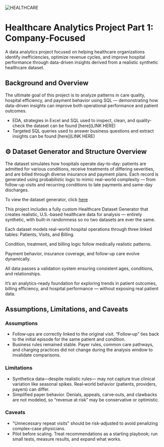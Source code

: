 ![HEALTHCARE](https://github.com/user-attachments/assets/be123116-11b6-4910-92df-735d27852e1d)

# Healthcare Analytics Project Part 1: Company-Focused
A data analytics project focused on helping healthcare organizations identify inefficiencies, optimize revenue cycles, and improve hospital performance through data-driven insights derived from a realistic synthetic healthcare dataset.

## Background and Overview


The ultimate goal of this project is to analyze patterns in care quality, hospital efficiency, and payment behavior using SQL — demonstrating how data-driven insights can improve both operational performance and patient outcomes.

- EDA, strategies in Excel and SQL used to inspect, clean, and quality-check the dataset can be found [here](LINK HERE)
- Targeted SQL queries used to answer business questions and extract insights can be found [here](LINK HERE)


## ⚙️ Dataset Generator and Structure Overview

The dataset simulates how hospitals operate day-to-day: patients are admitted for various conditions, receive treatments of differing severities, and are billed through diverse insurance and payment plans. Each record is generated using probabilistic logic to mimic real-world complexity — from follow-up visits and recurring conditions to late payments and same-day discharges.

To view the dataset generator, click [here](https://github.com/MichaelZaniewski/Healthcare-Dataset-Generator/blob/main/README.md)

This project includes a fully custom Healthcare Dataset Generator that creates realistic, U.S.-based healthcare data for analysis — entirely synthetic, with built-in randomness so no two datasets are ever the same.

Each dataset models real-world hospital operations through three linked tables: Patients, Visits, and Billing.

Condition, treatment, and billing logic follow medically realistic patterns.

Payment behavior, insurance coverage, and follow-up care evolve dynamically.

All data passes a validation system ensuring consistent ages, conditions, and relationships.

It’s an analytics-ready foundation for exploring trends in patient outcomes, billing efficiency, and hospital performance — without exposing real patient data.



## Assumptions, Limitations, and Caveats

### Assumptions
- Follow‑ups are correctly linked to the original visit. “Follow‑up” ties back to the initial episode for the same patient and condition.
- Business rules remained stable. Payer rules, common care pathways, and charging practices did not change during the analysis window to invalidate comparisons.
  
### Limitations
- Synthetica data—despite realistic rules— may not capture true clinical variation like seasonal spikes. Real‑world behavior (patients, providers, payers) can differ.
- Simplified payer behavior. Denials, appeals, carve‑outs, and clawbacks are not modeled, so “revenue at risk” may be conservative or optimistic.
  
### Caveats
- "Unnecessary repeat visits" should be risk-adjusted to avoid penalizing complex-case physicians.
- Pilot before scaling. Treat recommendations as a starting playbook; run small tests, measure results, and expand what works.
